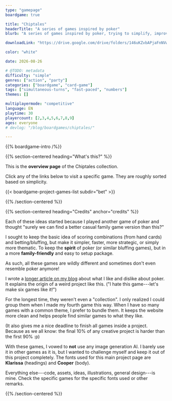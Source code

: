 ```yaml
---
type: "gamepage"
boardgame: true

title: "Chiptales"
headerTitle: "A series of games inspired by poker"
blurb: "A series of games inspired by poker, trying to simplify, improve or change different parts."

downloadLink: "https://drive.google.com/drive/folders/146uKZvbAPjaFnNVwQkz1Rwo3vGNJ1B1W"

color: "white"

date: 2026-08-26

# @TODO: metadata
difficulty: "simple"
genres: ["action", "party"]
categories: ["boardgame", "card-game"]
tags: ["simultaneous-turns", "fast-paced", "numbers"]
themes: []

multiplayermode: "competitive"
language: EN
playtime: 30
playercount: [2,3,4,5,6,7,8,9]
ages: everyone
# devlog: "/blog/boardgames/chiptales/"

---
```


{{% boardgame-intro /%}}

{{% section-centered heading="What's this?" %}}

This is the **overview page** of the Chiptales collection.

Click any of the links below to visit a specific game. They are roughly sorted based on simplicity.

{{< boardgame-project-games-list subdir="bet" >}}

{{% /section-centered %}}

{{% section-centered heading="Credits" anchor="credits" %}}

Each of these ideas started because I played another game of poker and thought "surely we can find a better casual family game version than this?" 

I sought to keep the basic idea of scoring combinations (from hand cards) and betting/bluffing, but make it simpler, faster, more strategic, or simply more thematic. To keep the **spirit** of poker (or similar bluffing games), but in a more **family-friendly** and easy to setup package.

As such, all these games are wildly different and sometimes don't even resemble poker anymore!

I wrote a [longer article on my blog](https://tiamopastoor.com/blog/2025/02/my-problems-with-poker/) about what I like and dislike about poker. It explains the origin of a weird project like this. ("I hate this game---let's make six games like it!")

For the longest time, they weren't even a "collection". I only realized I could group them when I made my fourth game this way. When I have so many games with a common theme, I prefer to bundle them. It keeps the website more clean and helps people find similar games to what they like. 

(It also gives me a nice deadline to finish all games inside a project. Because as we all know: the final 10% of any creative project is harder than the first 90% :p)

With these games, I vowed to **not** use any image generation AI. I barely use it in other games as it is, but I wanted to challenge myself and keep it out of this project completely. The fonts used for this main project page are **Klarissa** (headings) and **Cooper** (body). 

Everything else---code, assets, ideas, illustrations, general design---is mine. Check the specific games for the specific fonts used or other remarks.

{{% /section-centered %}}